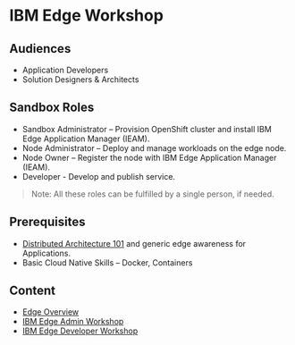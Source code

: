 # IBM Edge Workshop

## Audiences
- Application Developers
- Solution Designers & Architects

## Sandbox Roles
- Sandbox Administrator – Provision OpenShift cluster and install IBM Edge Application Manager (IEAM).
- Node Administrator – Deploy and manage workloads on the edge node.
- Node Owner – Register the node with IBM Edge Application Manager (IEAM).
- Developer - Develop and publish service.

> Note: All these roles can be fulfilled by a single person, if needed.

## Prerequisites
- [Distributed Architecture 101](https://www.ibm.com/cloud/blog/understanding-distributed-cloud-architecture-the-basics) 
and generic edge awareness for Applications.
- Basic Cloud Native Skills – Docker, Containers

## Content
- [Edge Overview](docs/edge-overview.md)
- [IBM Edge Admin Workshop](docs/edge-workshop-admin.md)
- [IBM Edge Developer Workshop](docs/edge-workshop-developer.md)
